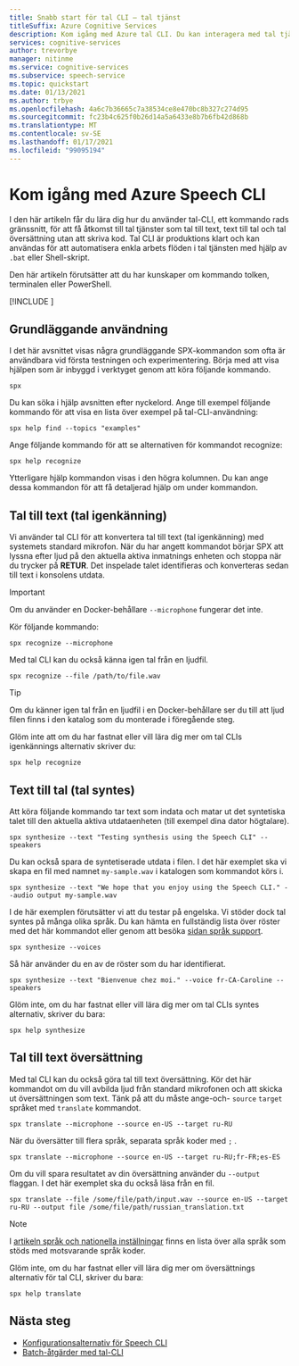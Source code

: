 ```yaml
---
title: Snabb start för tal CLI – tal tjänst
titleSuffix: Azure Cognitive Services
description: Kom igång med Azure tal CLI. Du kan interagera med tal tjänster som tal till text, text till tal och tal översättning utan att skriva kod.
services: cognitive-services
author: trevorbye
manager: nitinme
ms.service: cognitive-services
ms.subservice: speech-service
ms.topic: quickstart
ms.date: 01/13/2021
ms.author: trbye
ms.openlocfilehash: 4a6c7b36665c7a38534ce8e470bc8b327c274d95
ms.sourcegitcommit: fc23b4c625f0b26d14a5a6433e8b7b6fb42d868b
ms.translationtype: MT
ms.contentlocale: sv-SE
ms.lasthandoff: 01/17/2021
ms.locfileid: "99095194"
---
```

# <a name="get-started-with-the-azure-speech-cli"></a>Kom igång med Azure Speech CLI

I den här artikeln får du lära dig hur du använder tal-CLI, ett kommando rads gränssnitt, för att få åtkomst till tal tjänster som tal till text, text till tal och tal översättning utan att skriva kod. Tal CLI är produktions klart och kan användas för att automatisera enkla arbets flöden i tal tjänsten med hjälp av `.bat` eller Shell-skript.

Den här artikeln förutsätter att du har kunskaper om kommando tolken, terminalen eller PowerShell.

[!INCLUDE [](includes/spx-setup.md)]

## <a name="basic-usage"></a>Grundläggande användning

I det här avsnittet visas några grundläggande SPX-kommandon som ofta är användbara vid första testningen och experimentering. Börja med att visa hjälpen som är inbyggd i verktyget genom att köra följande kommando.

```console
spx
```

Du kan söka i hjälp avsnitten efter nyckelord. Ange till exempel följande kommando för att visa en lista över exempel på tal-CLI-användning:

```console
spx help find --topics "examples"
```

Ange följande kommando för att se alternativen för kommandot recognize:

```console
spx help recognize
```

Ytterligare hjälp kommandon visas i den högra kolumnen. Du kan ange dessa kommandon för att få detaljerad hjälp om under kommandon.

## <a name="speech-to-text-speech-recognition"></a>Tal till text (tal igenkänning)

Vi använder tal CLI för att konvertera tal till text (tal igenkänning) med systemets standard mikrofon. När du har angett kommandot börjar SPX att lyssna efter ljud på den aktuella aktiva inmatnings enheten och stoppa när du trycker på **RETUR**. Det inspelade talet identifieras och konverteras sedan till text i konsolens utdata.

>[!IMPORTANT]
> Om du använder en Docker-behållare `--microphone` fungerar det inte.

Kör följande kommando:

```console
spx recognize --microphone
```

Med tal CLI kan du också känna igen tal från en ljudfil.

```console
spx recognize --file /path/to/file.wav
```

> [!TIP]
> Om du känner igen tal från en ljudfil i en Docker-behållare ser du till att ljud filen finns i den katalog som du monterade i föregående steg.

Glöm inte att om du har fastnat eller vill lära dig mer om tal CLIs igenkännings alternativ skriver du:

```console
spx help recognize
```

## <a name="text-to-speech-speech-synthesis"></a>Text till tal (tal syntes)

Att köra följande kommando tar text som indata och matar ut det syntetiska talet till den aktuella aktiva utdataenheten (till exempel dina dator högtalare).

```console
spx synthesize --text "Testing synthesis using the Speech CLI" --speakers
```

Du kan också spara de syntetiserade utdata i filen. I det här exemplet ska vi skapa en fil med namnet `my-sample.wav` i katalogen som kommandot körs i.

```console
spx synthesize --text "We hope that you enjoy using the Speech CLI." --audio output my-sample.wav
```

I de här exemplen förutsätter vi att du testar på engelska. Vi stöder dock tal syntes på många olika språk. Du kan hämta en fullständig lista över röster med det här kommandot eller genom att besöka [sidan språk support](./language-support.md).

```console
spx synthesize --voices
```

Så här använder du en av de röster som du har identifierat.

```console
spx synthesize --text "Bienvenue chez moi." --voice fr-CA-Caroline --speakers
```

Glöm inte, om du har fastnat eller vill lära dig mer om tal CLIs syntes alternativ, skriver du bara:

```console
spx help synthesize
```

## <a name="speech-to-text-translation"></a>Tal till text översättning

Med tal CLI kan du också göra tal till text översättning. Kör det här kommandot om du vill avbilda ljud från standard mikrofonen och att skicka ut översättningen som text. Tänk på att du måste ange-och- `source` `target` språket med `translate` kommandot.

```console
spx translate --microphone --source en-US --target ru-RU
```

När du översätter till flera språk, separata språk koder med `;` .

```console
spx translate --microphone --source en-US --target ru-RU;fr-FR;es-ES
```

Om du vill spara resultatet av din översättning använder du `--output` flaggan. I det här exemplet ska du också läsa från en fil.

```console
spx translate --file /some/file/path/input.wav --source en-US --target ru-RU --output file /some/file/path/russian_translation.txt
```

> [!NOTE]
> I [artikeln språk och nationella inställningar](language-support.md) finns en lista över alla språk som stöds med motsvarande språk koder.

Glöm inte, om du har fastnat eller vill lära dig mer om översättnings alternativ för tal CLI, skriver du bara:

```console
spx help translate
```

## <a name="next-steps"></a>Nästa steg

* [Konfigurationsalternativ för Speech CLI](./spx-data-store-configuration.md)
* [Batch-åtgärder med tal-CLI](./spx-batch-operations.md)
